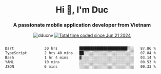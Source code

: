 <h1 align="center">
  Hi 👋, I'm  Duc</h1>
<h3 align="center">A passionate mobile application developer from Vietnam</h3>  
  
<p align="center"> <img src="https://komarev.com/ghpvc/?username=dducnv&label=Profile%20views&color=0e75b6&style=flat" alt="dducnv" /> 
<a href="https://wakatime.com/@4d2a2cd9-1bcb-4dd1-84a4-dce128a35137"><img src="https://wakatime.com/badge/user/4d2a2cd9-1bcb-4dd1-84a4-dce128a35137.svg" alt="Total time coded since Jun 21 2024" /></a>
</p>  

<div style="width: 100vw; overflow-x: auto; flex:center">
  <!--START_SECTION:waka-->

```txt
Dart              30 hrs          ██████████████████████░░░   87.86 %
TypeScript        2 hrs 40 mins   ██░░░░░░░░░░░░░░░░░░░░░░░   07.84 %
Bash              1 hr 4 mins     ▓░░░░░░░░░░░░░░░░░░░░░░░░   03.14 %
YAML              10 mins         ░░░░░░░░░░░░░░░░░░░░░░░░░   00.53 %
JSON              6 mins          ░░░░░░░░░░░░░░░░░░░░░░░░░   00.33 %
```

<!--END_SECTION:waka-->
</div>




  
